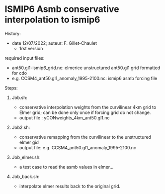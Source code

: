 # ISMIP6 Asmb conservative interpolation to ismip6

History:  

- date 12/07/2022; auteur: F. Gillet-Chaulet  
	- 1rst version

required input files: 
- ant50.gl1-ismip6_grid.nc: elmerice unstructured ant50.gl1 grid formatted for cdo
- e.g. CCSM4_ant50.gl1_anomaly_1995-2100.nc: ismip6 asmb forcing file


Steps:  
  
1. Job.sh:
	- conservative interpolation weights from the curvilinear 4km grid to Elmer grid; can be done only once if forcing grid do not change.
	- output file : yCONweights_4km_ant50.gl1.nc

2. Job2.sh: 
	- conservative remapping from the curvilinear to the unstructured elmer gid
	- output file: e.g. CCSM4_ant50.gl1_anomaly_1995-2100.nc

3. Job_elmer.sh: 
	- a test case to read the asmb values in elmer...

4. Job_back.sh:
	- interpolate elmer results back to the original grid.
